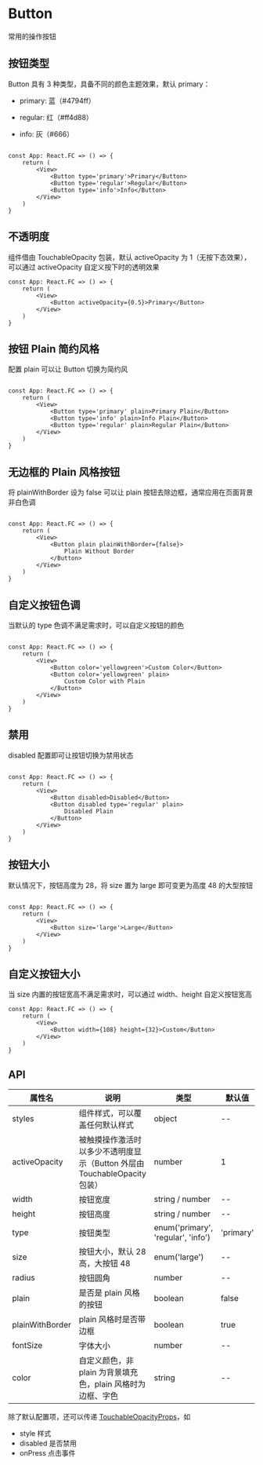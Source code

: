 # Button

常用的操作按钮

<!-- ![Image](/images/button.png) -->

<!-- <img :src="$withBase('/images/react-native/button.png')" > -->

## 按钮类型

Button 具有 3 种类型，具备不同的颜色主题效果，默认 primary：

- primary: 蓝（#4794ff）

- regular: 红（#ff4d88）

- info: 灰（#666）

<img :src="$withBase('/images/react-native/button-type.png')" :width='380' />

```tsx
const App: React.FC => () => {
    return (
    	<View>
            <Button type='primary'>Primary</Button>
            <Button type='regular'>Regular</Button>
            <Button type='info'>Info</Button>
        </View>
    )
}
```

## 不透明度

组件借由 TouchableOpacity 包装，默认 activeOpacity 为 1（无按下态效果），可以通过 activeOpacity 自定义按下时的透明效果

```tsx
const App: React.FC => () => {
    return (
    	<View>
            <Button activeOpacity={0.5}>Primary</Button>
        </View>
    )
}
```

## 按钮 Plain 简约风格

配置 plain 可以让 Button 切换为简约风

<img :src="$withBase('/images/react-native/button-plain.png')" :width='380' />

```tsx
const App: React.FC => () => {
    return (
    	<View>
            <Button type='primary' plain>Primary Plain</Button>
            <Button type='info' plain>Info Plain</Button>
            <Button type='regular' plain>Regular Plain</Button>
        </View>
    )
}
```

## 无边框的 Plain 风格按钮

将 plainWithBorder 设为 false 可以让 plain 按钮去除边框，通常应用在页面背景非白色调

<img :src="$withBase('/images/react-native/button-plain-without-border.png')" :width='380' />

```tsx
const App: React.FC => () => {
    return (
    	<View>
            <Button plain plainWithBorder={false}>
                Plain Without Border
            </Button>
        </View>
    )
}
```

## 自定义按钮色调

当默认的 type 色调不满足需求时，可以自定义按钮的颜色

<img :src="$withBase('/images/react-native/button-custom.png')" :width='400' />

```tsx
const App: React.FC => () => {
    return (
    	<View>
            <Button color='yellowgreen'>Custom Color</Button>
            <Button color='yellowgreen' plain>
                Custom Color with Plain
            </Button>
        </View>
    )
}
```

## 禁用

disabled 配置即可让按钮切换为禁用状态

<img :src="$withBase('/images/react-native/button-disabled.png')" :width='400' />

```tsx
const App: React.FC => () => {
    return (
    	<View>
            <Button disabled>Disabled</Button>
            <Button disabled type='regular' plain>
                Disabled Plain
            </Button>
        </View>
    )
}
```
## 按钮大小

默认情况下，按钮高度为 28，将 size 置为 large 即可变更为高度 48 的大型按钮

<img :src="$withBase('/images/react-native/button-size.png')" :width='400' />

```tsx
const App: React.FC => () => {
    return (
    	<View>
            <Button size='large'>Large</Button>
        </View>
    )
}
```

## 自定义按钮大小

当 size 内置的按钮宽高不满足需求时，可以通过 width、height 自定义按钮宽高

```tsx
const App: React.FC => () => {
    return (
    	<View>
            <Button width={108} height={32}>Custom</Button>
        </View>
    )
}
```

## API

| 属性名          | 说明                                                         | 类型                               | 默认值    |
| --------------- | ------------------------------------------------------------ | ---------------------------------- | --------- |
| styles          | 组件样式，可以覆盖任何默认样式                               | object                             | --        |
| activeOpacity   | 被触摸操作激活时以多少不透明度显示（Button 外层由 TouchableOpacity 包装） | number                             | 1         |
| width           | 按钮宽度                                                     | string / number                    | --        |
| height          | 按钮高度                                                     | string / number                    | --        |
| type            | 按钮类型                                                     | enum('primary', 'regular', 'info') | 'primary' |
| size            | 按钮大小，默认 28 高，大按钮 48                              | enum('large')                      | --        |
| radius          | 按钮圆角                                                     | number                             | --        |
| plain           | 是否是 plain 风格的按钮                                      | boolean                            | false     |
| plainWithBorder | plain 风格时是否带边框                                       | boolean                            | true      |
| fontSize        | 字体大小                                                     | number                             | --        |
| color           | 自定义颜色，非 plain 为背景填充色，plain 风格时为边框、字色  | string                             | --        |

除了默认配置项，还可以传递 [TouchableOpacityProps](https://reactnative.cn/docs/touchableopacity)，如

- style 样式
- disabled 是否禁用
- onPress 点击事件